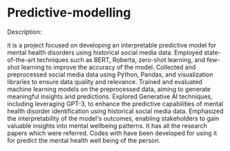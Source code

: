 # Predictive-modelling

Description:

it is a project focused on developing an interpretable predictive model for
mental health disorders using historical social media data.
Employed state-of-the-art techniques such as BERT, Roberta, zero-shot learning, and few-shot learning to improve the accuracy of the model.
Collected and preprocessed social media data using Python, Pandas, and visualization libraries to ensure data quality and relevance.
Trained and evaluated machine learning models on the preprocessed data, aiming to generate meaningful insights and predictions.
Explored Generative AI techniques, including leveraging GPT-3, to enhance the predictive capabilities of mental health disorder identification using historical social media data.
Emphasized the interpretability of the model's outcomes, enabling stakeholders to gain valuable insights into mental wellbeing patterns.
It has all the research papers which were referred. Codes with have been developed for using it for predict the mental health well being of the person.
